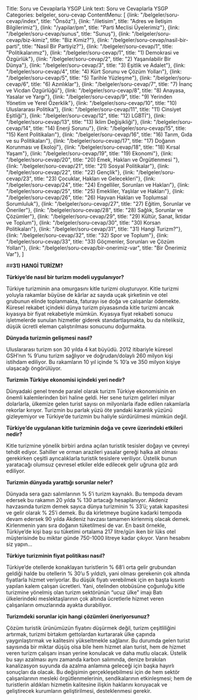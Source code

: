 Title: Soru ve Cevaplarla YSGP
Link text: Soru ve Cevaplarla YSGP
Categories: belgeler, soru-cevap
ContentMenu: [
  {link: "/belgeler/soru-cevap/index", title: "Önsöz"},
  {link: "/iletisim", title: "Adres ve İletişim Bilgilerimiz"},
  {link: "/yapilar/pm", title: "Parti Meclisi Üyelerimiz"},
  {link: "/belgeler/soru-cevap/sunus", title: "Sunuş"},
  {link: "/belgeler/soru-cevap/biz-kimiz", title: "Biz Kimiz?"},
  {link: "/belgeler/soru-cevap/nasil-bir-parti", title: "Nasil Bir Partiyiz?"},
  {link: "/belgeler/soru-cevap/1", title: "Politikalarımız"},
  {link: "/belgeler/soru-cevap/1", title: "1) Demokrasi ve Özgürlük"},
  {link: "/belgeler/soru-cevap/2", title: "2) Yaşanılabilir Bir Dünya"},
  {link: "/belgeler/soru-cevap/3", title: "3) Eşitlik ve Adalet"},
  {link: "/belgeler/soru-cevap/4", title: "4) Kürt Sorunu ve Çözüm Yolları"},
  {link: "/belgeler/soru-cevap/5", title: "5) Tarihle Yüzleşme"},
  {link: "/belgeler/soru-cevap/6", title: "6) Azınlıklar"},
  {link: "/belgeler/soru-cevap/7", title: "7) İnanç ve Vicdan Özgürlüğü"},
  {link: "/belgeler/soru-cevap/8", title: "8) Anayasa, Yasalar ve Yargı"},
  {link: "/belgeler/soru-cevap/9", title: "9) Yerinden Yönetim ve Yerel Özerklik"},
  {link: "/belgeler/soru-cevap/10", title: "10) Uluslararası Politika"},
  {link: "/belgeler/soru-cevap/11", title: "11) Cinsiyet Eşitliği"},
  {link: "/belgeler/soru-cevap/12", title: "12) LGBTİ"},
  {link: "/belgeler/soru-cevap/13", title: "13) İklim Değişikliği"},
  {link: "/belgeler/soru-cevap/14", title: "14) Enerji Sorunu"},
  {link: "/belgeler/soru-cevap/15", title: "15) Kent Politikaları"},
  {link: "/belgeler/soru-cevap/16", title: "16) Tarım, Gıda ve su Politikaları"},
  {link: "/belgeler/soru-cevap/17", title: "17) Doğanın Korunması ve Ekoloji"},
  {link: "/belgeler/soru-cevap/18", title: "18) Kırsal Yaşam"},
  {link: "/belgeler/soru-cevap/19", title: "19) Ekonomi"},
  {link: "/belgeler/soru-cevap/20", title: "20) Emek, Hakları ve Örgütlenmesi
"},
  {link: "/belgeler/soru-cevap/21", title: "21) Sosyal Politikalar"},
  {link: "/belgeler/soru-cevap/22", title: "22) Gençlik"},
  {link: "/belgeler/soru-cevap/23", title: "23) Çocuklar, Hakları ve Gelecekleri"},
  {link: "/belgeler/soru-cevap/24", title: "24) Engelliler, Sorunları ve Hakları"},
  {link: "/belgeler/soru-cevap/25", title: "25) Emekliler, Yaşlılar ve Hakları"},
  {link: "/belgeler/soru-cevap/26", title: "26) Hayvan Hakları ve Toplumsal Sorumluluk"},
  {link: "/belgeler/soru-cevap/27", title: "27) Eğitim, Sorunlar ve Öneriler"},
  {link: "/belgeler/soru-cevap/28", title: "28) Sağlık, Sorunlar ve Çözümler"},
  {link: "/belgeler/soru-cevap/29", title: "29) Kültür, Sanat, İktidar ve Toplum"},
  {link: "/belgeler/soru-cevap/30", title: "30) Korsan Politikaları"},
  {link: "/belgeler/soru-cevap/31", title: "31) Hangi Turizm?"},
  {link: "/belgeler/soru-cevap/32", title: "32) Spor ve Toplum"},
  {link: "/belgeler/soru-cevap/33", title: "33) Göçmenler, Sorunları ve Çözüm Yolları"},
  {link: "/belgeler/soru-cevap/bir-onerimiz-var", title: "Bir Önerimiz Var"},
  ]

##**31) HANGİ TURİZM?**

**Türkiye’de nasıl bir turizm modeli uygulanıyor?**
 
Türkiye turizminin ana omurgasını kitle turizmi oluşturuyor. Kitle turizmi yoluyla rakamlar büyüse de kârlar az sayıda uçak şirketinin ve otel grubunun elinde toplanmakta, faturayı ise doğa ve çalışanlar ödemekte. Küresel rekabet içindeki dünya turizm piyasasında kitle turizmi ancak kıyasıya bir fiyat rekabetiyle mümkün. Kıyasıya fiyat rekabeti sonucu işletmelerde sunulan hizmetler giderek standartlaşmakta, bu da niteliksiz, düşük ücretli eleman çalıştırılması sonucunu doğurmakta.

**Dünyada turizmin gelişmesi nasıl?**

Uluslararası turizm son 30 yılda 4 kat büyüdü. 2012 itibariyle küresel GSH’nın % 9’unu turizm sağlıyor ve doğrudan/dolaylı 260 milyon kişi istihdam ediliyor. Bu rakamların 10 yıl içinde % 10’a ve 350 milyon kişiye ulaşacağı öngörülüyor.

**Turizmin Türkiye ekonomisi içindeki yeri nedir?**

Dünyadaki genel trende paralel olarak turizm Türkiye ekonomisinin en önemli kalemlerinden biri haline geldi. Her sene turizm gelirleri milyar dolarlarla, ülkemize gelen turist sayısı on milyonlarla ifade edilen rakamlarla rekorlar kırıyor. Turizmin bu parlak yüzü öte yandaki karanlık yüzünü gizleyemiyor ve Türkiye’de turizmin bu haliyle sürdürülmesi mümkün değil.

**Türkiye’de uygulanan kitle turizminin doğa ve çevre üzerindeki etkileri nedir?**

Kitle turizmine yönelik birbiri ardına açılan turistik tesisler doğayı ve çevreyi tehdit ediyor. Sahiller ve orman arazileri yasalar gereği halka ait olması gerekirken çeşitli ayrıcalıklarla turistik tesislere veriliyor. Üstelik bunun yaratacağı olumsuz çevresel etkiler elde edilecek gelir uğruna göz ardı ediliyor.

**Turizmin dünyada yarattığı sorunlar neler?**

Dünyada sera gazı salımlarının % 5’i turizm kaynaklı. Bu tempoda devam edersek bu rakamın 20 yılda % 130 artacağı hesaplanıyor. Akdeniz havzasında turizm demek sayıca dünya turizminin % 33’ü; yatak kapasitesi ve gelir olarak % 25’i demek. Bu da kirletmeye bugüne kadarki tempoda devam edersek 90 yılda Akdeniz havzası tamamen kirlenmiş olacak demek. Kirlenmenin yanı sıra doğanın tüketilmesi de var. En basit örnekle, Türkiye’de kişi başı su tüketimi ortalama 217 litre/gün iken bir lüks otel müşterisinde bu miktar günde 750-1000 litreye kadar çıkıyor. Varın hesabını siz yapın…

**Türkiye turizminin fiyat politikası nasıl?**

Türkiye’de otellerde konaklayan turistlerin % 68’i orta gelir grubundan geldiği halde bu otellerin % 30’u 5 yıldızlı, yani olması gerekenin çok altında fiyatlarla hizmet veriyorlar. Bu düşük fiyatı verebilmek için en başta kısıntı yapılan kalem çalışan ücretleri. Yani, otelinden otobüsüne çoğunluğu kitle turizmine yönelmiş olan turizm sektörünün “ucuz ülke” imajı Batı ülkelerindeki meslektaşlarının çok altında ücretlerle hizmet veren çalışanların omuzlarında ayakta durabiliyor. 

**Turizmdeki sorunlar için hangi çözümleri öneriyorsunuz?**

Çözüm turistik ürünümüzün fiyatını düşürmek değil, turizm çeşitliliğini artırmak, turizmi birtakım gettolardan kurtararak ülke çapında yaygınlaştırmak ve kalitesini yükseltmekle sağlanır. Bu durumda gelen turist sayısında bir miktar düşüş olsa bile hem hizmet alan turist, hem de hizmet veren turizm çalışanı insan yerine konulacak ve daha mutlu olacak. Üstelik bu sayı azalması aynı zamanda karbon salımında, denize bırakılan kanalizasyon suyunda da azalma anlamına geleceği için başka hayırlı sonuçları da olacak. Bu değişimin gerçekleşebilmesi için de hem sektör çalışanlarının mesleki örgütlenmelerinin, sendikalarının etkinleşmesi; hem de turistlerin aldıkları hizmetin kalitesine ilişkin haklarını koruyacak ve geliştirecek kurumların geliştirilmesi, desteklenmesi gerekir. 




